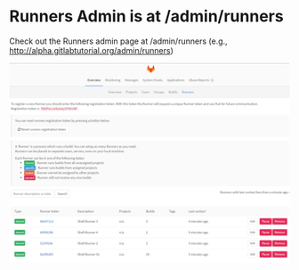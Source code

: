 # Runners Admin is at /admin/runners

Check out the Runners admin page at <Your GitLab URL>/admin/runners
(e.g., http://alpha.gitlabtutorial.org/admin/runners)

![Runners Admin page](/images/runners-admin-page.png)
